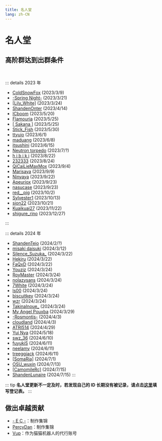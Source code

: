 ```yaml
---
title: 名人堂
lang: zh-CN
---
```

<!-- markdownlint-disable MD033 MD025 -->

# 名人堂

## 高阶群达到出群条件

<br/>

::: details 2023 年

- [ColdSnowFox](https://osu.ppy.sh/users/19890921) (2023/3/9)
- [-Spring Night-](https://osu.ppy.sh/users/17064371) (2023/3/21)
- [[Lily_White]](https://osu.ppy.sh/users/12749779) (2023/3/24)
- [ShandenOnter](https://osu.ppy.sh/users/13999223) (2023/4/14)
- [ICboom](https://osu.ppy.sh/users/4007552) (2023/5/20)
- [Flamouria](https://osu.ppy.sh/users/13048150) (2023/5/25)
- [[ Sakana ]](https://osu.ppy.sh/users/29825758) (2023/5/25)
- [Stick_Fish](https://osu.ppy.sh/users/13358640) (2023/5/30)
- [ttyuio](https://osu.ppy.sh/users/32679990) (2023/6/1)
- [maduang](https://osu.ppy.sh/users/29081543) (2023/6/8)
- [itsushini](https://osu.ppy.sh/users/17074316) (2023/6/15)
- [Neutron torpedo](https://osu.ppy.sh/users/24657559) (2023/7/?)
- [h i b i k i](https://osu.ppy.sh/users/16604940) (2023/8/22)
- [232333](https://osu.ppy.sh/users/7945343) (2023/8/24)
- [QiCaiLieMaxMox](https://osu.ppy.sh/users/7990368) (2023/9/4)
- [Marisaya](https://osu.ppy.sh/users/13354073) (2023/9/9)
- [Ninyaya](https://osu.ppy.sh/users/13198369) (2023/9/22)
- [Apeuriox](https://osu.ppy.sh/users/11232623) (2023/9/23)
- [nasucase](https://osu.ppy.sh/users/29046592/osu) (2023/9/23)
- [red__pig](https://osu.ppy.sh/users/15603359) (2023/10/2)
- [Sylvester1](https://osu.ppy.sh/users/25454161) (2023/10/13)
- [sion22](https://osu.ppy.sh/users/30137844) (2023/10/21)
- [Kuaikuai27](https://osu.ppy.sh/users/11444694) (2023/11/22)
- [shigure_rino](https://osu.ppy.sh/users/30137844) (2023/12/27)

:::

::: details 2024 年

- [ShandenTeio](https://osu.ppy.sh/users/25776202) (2024/2/?)
- [misaki daisuki](https://osu.ppy.sh/users/29037830) (2024/3/12)
- [Silence_Suzuka_](https://osu.ppy.sh/users/32635915) (2024/3/22)
- [Hekiru](https://osu.ppy.sh/users/16446039) (2024/3/22)
- [FaQxD](https://osu.ppy.sh/users/16834148) (2024/3/22)
- [Youziz](https://osu.ppy.sh/users/2395512) (2024/3/24)
- [RoyMaster](https://osu.ppy.sh/users/28365836) (2024/3/24)
- [nolazysans](https://osu.ppy.sh/users/15114200) (2024/3/24)
- [7White](https://osu.ppy.sh/users/17159216) (2024/3/24)
- [ls00](https://osu.ppy.sh/users/33463475) (2024/3/24)
- [biscuitkey](https://osu.ppy.sh/users/29918427) (2024/3/24)
- [wzr](https://osu.ppy.sh/users/2213247) (2024/3/24)
- [TakinaInoue_](https://osu.ppy.sh/users/14244143) (2024/3/24)
- [My Angel Pouxba](https://osu.ppy.sh/users/3046750) (2024/3/29)
- [-Rosmontis-](https://osu.ppy.sh/users/34323353) (2024/4/3)
- [cloudland](https://osu.ppy.sh/users/33634210) (2024/4/3)
- [ATRI514](https://osu.ppy.sh/users/16426513) (2024/4/29)
- [Yui Nya](https://osu.ppy.sh/users/14377425) (2024/5/18)
- [swz_36](https://osu.ppy.sh/users/28931412) (2024/6/10)
- [fuyukiS](https://osu.ppy.sh/users/32657919) (2024/6/11)
- [neelamy](https://osu.ppy.sh/users/13114667) (2024/6/11)
- [treeggjack](https://osu.ppy.sh/users/13893366) (2024/6/11)
- [[SomaRia]](https://osu.ppy.sh/users/33249948) (2024/7/1)
- [OSU_wuxin](https://osu.ppy.sh/users/19244792) (2024/7/13)
- [[CamomileRc]](https://osu.ppy.sh/users/24262346) (2024/7/15)
- [ShandenLunaire](https://osu.ppy.sh/users/13888511) (2024/7/15)
:::

::: tip
**名人堂更新不一定及时，若发现自己的 ID 长期没有被记录，请点击[**这里**](https://docs.qq.com/form/page/DUnV4TlRPUUNTQ2FO)填写登记表。**
:::

## 做出卓越贡献

- [\- E C \-](https://osu.ppy.sh/users/13552636)：制作集锦
- [PercyDan](https://osu.ppy.sh/users/17268434)：制作集锦
- [Vup](https://osu.ppy.sh/users/19755783)：作为猫猫机器人的代行账号

